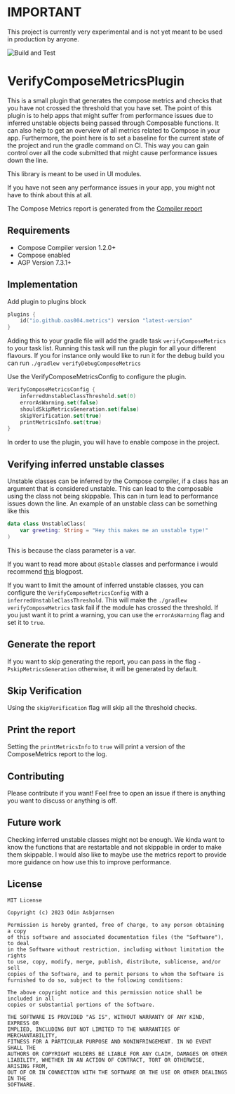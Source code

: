 # IMPORTANT
This project is currently very experimental and is not yet meant to be used in production by anyone.

![Build and Test](https://github.com/oas004/VerifyComposeMetricsPlugin/actions/workflows/build.yml/badge.svg)

# VerifyComposeMetricsPlugin

This is a small plugin that generates the compose metrics and checks that you have not crossed the threshold that you have set.
The point of this plugin is to help apps that might suffer from performance issues due to inferred unstable objects being passed through 
Composable functions. It can also help to get an overview of all metrics related to Compose in your app. Furthermore, the point here is to set
a baseline for the current state of the project and run the gradle command on CI. This way you can gain control over all the code submitted that 
might cause performance issues down the line.

This library is meant to be used in UI modules.

If you have not seen any performance issues in your app, you might not have to think about this at all.

The Compose Metrics report is generated from the [Compiler report](https://github.com/androidx/androidx/blob/androidx-main/compose/compiler/design/compiler-metrics.md)

## Requirements

 - Compose Compiler version 1.2.0+
 - Compose enabled
 - AGP Version 7.3.1+

## Implementation

Add plugin to plugins block 

```kt
plugins {
    id("io.github.oas004.metrics") version "latest-version"
}
```
Adding this to your gradle file will add the gradle task `verifyComposeMetrics` to your task list. Running this task
will run the plugin for all your different flavours. If you for instance only would like to run it for the debug build you can run `./gradlew verifyDebugComposeMetrics`

Use the VerifyComposeMetricsConfig to configure the plugin.

```kt
VerifyComposeMetricsConfig {
    inferredUnstableClassThreshold.set(0)
    errorAsWarning.set(false)
    shouldSkipMetricsGeneration.set(false)
    skipVerification.set(true)
    printMetricsInfo.set(true)
}

```

In order to use the plugin, you will have to enable compose in the project.

## Verifying inferred unstable classes

Unstable classes can be inferred by the Compose compiler, if a class has an argument that is considered unstable. This can lead to the composable using
the class not being skippable. This can in turn lead to performance issues down the line.
An example of an unstable class can be something like this 

```kt
data class UnstableClass(
    var greeting: String = "Hey this makes me an unstable type!"
)
```

This is because the class parameter is a var.

If you want to read more about `@Stable` classes and performance i would recommend [this](https://medium.com/androiddevelopers/jetpack-compose-stability-explained-79c10db270c8) blogpost.

If you want to limit the amount of inferred unstable classes, you can configure the `VerifyComposeMetricsConfig` with a `inferredUnstableClassThreshold`.
This will make the `./gradlew verifyComposeMetrics` task fail if the module has crossed the threshold. If you just want it to print a warning, you can 
use the `errorAsWarning` flag and set it to `true`.

## Generate the report

If you want to skip generating the report, you can pass in the flag `-PskipMetricsGeneration` otherwise, it will be generated by default.

## Skip Verification
Using the `skipVerification` flag will skip all the threshold checks.

## Print the report
Setting the `printMetricsInfo` to `true` will print a version of the ComposeMetrics report to the log.

## Contributing
Please contribute if you want! Feel free to open an issue if there is anything you want to discuss or anything is off.

## Future work
Checking inferred unstable classes might not be enough. We kinda want to know the functions that are restartable and not skippable in order to make them skippable.
I would also like to maybe use the metrics report to provide more guidance on how use this to improve performance.

## License

```
MIT License

Copyright (c) 2023 Odin Asbjørnsen

Permission is hereby granted, free of charge, to any person obtaining a copy
of this software and associated documentation files (the "Software"), to deal
in the Software without restriction, including without limitation the rights
to use, copy, modify, merge, publish, distribute, sublicense, and/or sell
copies of the Software, and to permit persons to whom the Software is
furnished to do so, subject to the following conditions:

The above copyright notice and this permission notice shall be included in all
copies or substantial portions of the Software.

THE SOFTWARE IS PROVIDED "AS IS", WITHOUT WARRANTY OF ANY KIND, EXPRESS OR
IMPLIED, INCLUDING BUT NOT LIMITED TO THE WARRANTIES OF MERCHANTABILITY,
FITNESS FOR A PARTICULAR PURPOSE AND NONINFRINGEMENT. IN NO EVENT SHALL THE
AUTHORS OR COPYRIGHT HOLDERS BE LIABLE FOR ANY CLAIM, DAMAGES OR OTHER
LIABILITY, WHETHER IN AN ACTION OF CONTRACT, TORT OR OTHERWISE, ARISING FROM,
OUT OF OR IN CONNECTION WITH THE SOFTWARE OR THE USE OR OTHER DEALINGS IN THE
SOFTWARE.
```
